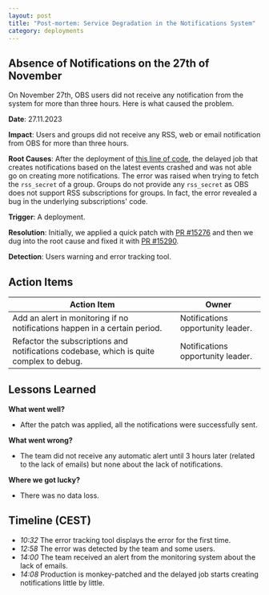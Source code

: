 ```yaml
---
layout: post
title: "Post-mortem: Service Degradation in the Notifications System"
category: deployments
---
```


## Absence of Notifications on the 27th of November

On November 27th, OBS users did not receive any notification from the system for more than three hours. Here is what caused the problem.

**Date**: 27.11.2023

**Impact**: Users and groups did not receive any RSS, web or email notification from OBS for more than three hours.

**Root Causes**: After the deployment of [this line of code](https://github.com/openSUSE/open-build-service/pull/15238/files#diff-f892a3ae7cf7e43e45ace79d30674d1d1293747be0040aca1bd03ba40c650673R70), the delayed job that creates notifications based on the latest events crashed and was not able go on creating more notifications.
The error was raised when trying to fetch the `rss_secret` of a group. Groups do not provide any `rss_secret` as OBS does not support RSS subscriptions for groups.
In fact, the error revealed a bug in the underlying subscriptions' code.

**Trigger**: A deployment.

**Resolution**: Initially, we applied a quick patch with [PR #15276](https://github.com/openSUSE/open-build-service/pull/15276) and then we dug into the root cause and fixed it with [PR #15290](https://github.com/openSUSE/open-build-service/pull/15290).

**Detection**: Users warning and error tracking tool.

## Action Items

| Action Item | Owner |
|---          |---    |
| Add an alert in monitoring if no notifications happen in a certain period. | Notifications opportunity leader. |
| Refactor the subscriptions and notifications codebase, which is quite complex to debug. | Notifications opportunity leader. |

## Lessons Learned

**What went well?**

* After the patch was applied, all the notifications were successfully sent.

**What went wrong?**

* The team did not receive any automatic alert until 3 hours later (related to the lack of emails) but none about the lack of notifications.

**Where we got lucky?**

* There was no data loss.

## Timeline (CEST)

* *10:32* The error tracking tool displays the error for the first time.
* *12:58* The error was detected by the team and some users.
* *14:00* The team received an alert from the monitoring system about the lack of emails.
* *14:08* Production is monkey-patched and the delayed job starts creating notifications little by little.